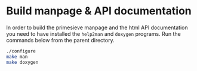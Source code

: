 Build manpage & API documentation
=================================

In order to build the primesieve manpage and the html API
documentation you need to have installed the ```help2man``` and
```doxygen``` programs. Run the commands below from the parent
directory.

```bash
./configure
make man
make doxygen
```

